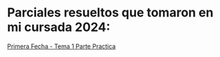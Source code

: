 # Parciales resueltos que tomaron en mi cursada 2024: 

[Primera Fecha - Tema 1 Parte Practica](https://github.com/Giancardonee/AyED/tree/main/Parciales/Grafos/Parciales%20Resueltos/Parcial2)
